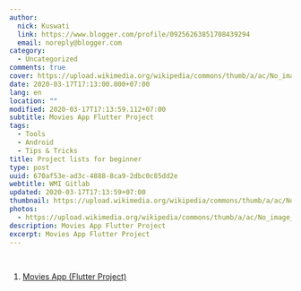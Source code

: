 ```yaml
---
author:
  nick: Kuswati
  link: https://www.blogger.com/profile/09256263851708439294
  email: noreply@blogger.com
category:
  - Uncategorized
comments: true
cover: https://upload.wikimedia.org/wikipedia/commons/thumb/a/ac/No_image_available.svg/2048px-No_image_available.svg.png
date: 2020-03-17T17:13:00.000+07:00
lang: en
location: ""
modified: 2020-03-17T17:13:59.112+07:00
subtitle: Movies App Flutter Project
tags:
  - Tools
  - Android
  - Tips & Tricks
title: Project lists for beginner
type: post
uuid: 670af53e-ad3c-4888-8ca9-2dbc0c85dd2e
webtitle: WMI Gitlab
updated: 2020-03-17T17:13:59+07:00
thumbnail: https://upload.wikimedia.org/wikipedia/commons/thumb/a/ac/No_image_available.svg/2048px-No_image_available.svg.png
photos:
  - https://upload.wikimedia.org/wikipedia/commons/thumb/a/ac/No_image_available.svg/2048px-No_image_available.svg.png
description: Movies App Flutter Project
excerpt: Movies App Flutter Project
---
```


<div dir="ltr" style="text-align: left;" trbidi="on"><br><ol style="text-align: left;"><li><a href="https://github.com/madeadriandp/movies_app" rel="noopener noreferer nofollow" target="_blank">Movies App (Flutter Project)</a></li></ol></div>